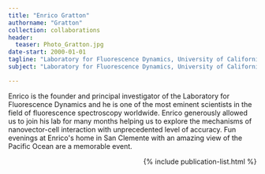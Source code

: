 ```yaml
---
title: "Enrico Gratton"
authorname: "Gratton"
collection: collaborations
header:
  teaser: Photo_Gratton.jpg
date-start: 2000-01-01
tagline: "Laboratory for Fluorescence Dynamics, University of California Irvine"
subject: "Laboratory for Fluorescence Dynamics, University of California Irvive, USA"

---
```


<p align= "justify">

Enrico is the founder and principal investigator of the Laboratory for Fluorescence Dynamics and he is one of the most eminent scientists in the field of fluorescence spectroscopy worldwide. Enrico generously allowed us to join his lab for many months helping us to explore the mechanisms of nanovector-cell interaction with unprecedented level of accuracy. Fun evenings at Enrico's home in San Clemente with an amazing view of the Pacific Ocean are a memorable event.

<div style="text-align: right"> 

{% include publication-list.html %}
